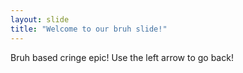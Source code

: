 ```yaml
---
layout: slide
title: "Welcome to our bruh slide!"
---
```

Bruh based cringe epic!
Use the left arrow to go back!

